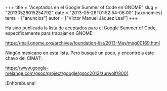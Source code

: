 +++
title = "Aceptados en el Google Summer of Code en GNOME"
slug = "20130528015254792"
date = "2013-05-28T01:52:54-06:00"
[taxonomies]
tema = ["anuncios"]
autor = ["Víctor Manuel Jáquez Leal"]
+++

Ha sido publicada la lista de aceptados para el Google Summer of Code,
específicamente para trabajar en GNOME:

<a href="https://mail.gnome.org/archives/foundation-list/2013-May/msg00169.html">https://mail.gnome.org/archives/foundation-list/2013-May/msg00169.html</a>

Ningún mexicano en esta lista. Pero busqué un poco, y encontré a este
chavo del CIMAT:

<a href="https://www.google-melange.com/gsoc/project/google/gsoc2013/zurwolf/8001">https://www.google-melange.com/gsoc/project/google/gsoc2013/zurwolf/8001</a>

¡Enhorabuena!

